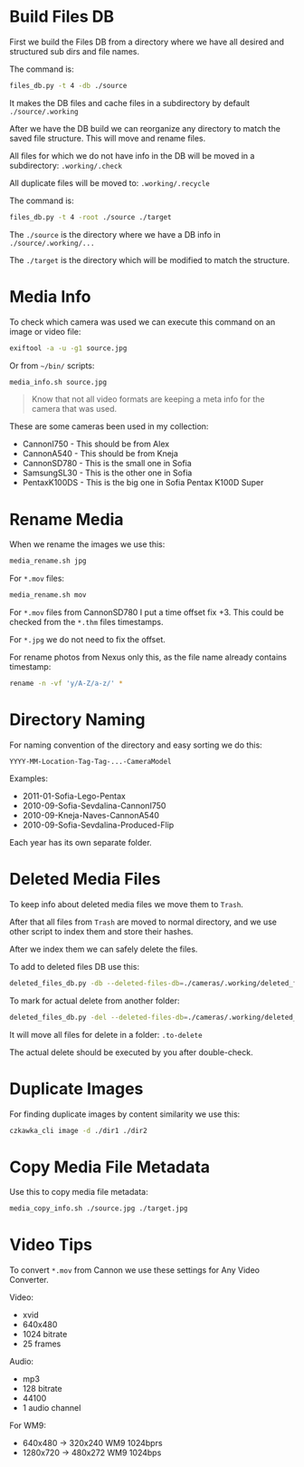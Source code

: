# Build Files DB

First we build the Files DB from a directory where we have 
all desired and structured sub dirs and file names.

The command is:
```bash
files_db.py -t 4 -db ./source
```

It makes the DB files and cache files in a subdirectory by default `./source/.working`

After we have the DB build we can reorganize any directory to match 
the saved file structure. This will move and rename files. 

All files for which we do not have info in the DB will be moved in a subdirectory: `.working/.check`

All duplicate files will be moved to: `.working/.recycle`

The command is:
```bash
files_db.py -t 4 -root ./source ./target
```

The `./source` is the directory where we have a DB info in `./source/.working/...`

The `./target` is the directory which will be modified to match the structure.

# Media Info 

To check which camera was used we can execute this command on an image or video file:
```bash
exiftool -a -u -g1 source.jpg
```

Or from `~/bin/` scripts:
```bash
media_info.sh source.jpg
```

> Know that not all video formats are keeping a meta info for the camera that was used. 

These are some cameras been used in my collection:
* CannonI750 - This should be from Alex
* CannonA540 - This should be from Kneja
* CannonSD780 - This is the small one in Sofia 
* SamsungSL30 - This is the other one in Sofia
* PentaxK100DS - This is the big one in Sofia Pentax K100D Super

# Rename Media

When we rename the images we use this:
```bash
media_rename.sh jpg
```

For `*.mov` files:
```bash
media_rename.sh mov
```

For `*.mov` files from CannonSD780 I put a time offset fix +3.
This could be checked from the `*.thm` files timestamps.

For `*.jpg` we do not need to fix the offset.

For rename photos from Nexus only this, as the file name already contains timestamp:
```bash
rename -n -vf 'y/A-Z/a-z/' *
```

# Directory Naming

For naming convention of the directory and easy sorting we do this:

`YYYY-MM-Location-Tag-Tag-...-CameraModel`

Examples:
* 2011-01-Sofia-Lego-Pentax
* 2010-09-Sofia-Sevdalina-CannonI750
* 2010-09-Kneja-Naves-CannonA540
* 2010-09-Sofia-Sevdalina-Produced-Flip

Each year has its own separate folder.

# Deleted Media Files

To keep info about deleted media files we move them to `Trash`.

After that all files from `Trash` are moved to normal directory, 
and we use other script to index them and store their hashes.

After we index them we can safely delete the files.

To add to deleted files DB use this:
```bash
deleted_files_db.py -db --deleted-files-db=./cameras/.working/deleted_files.db ./files_for_delete_dir
```

To mark for actual delete from another folder:
```bash
deleted_files_db.py -del --deleted-files-db=./cameras/.working/deleted_files.db ./files_in_folder
```

It will move all files for delete in a folder: `.to-delete`

The actual delete should be executed by you after double-check.

# Duplicate Images

For finding duplicate images by content similarity we use this:
```bash
czkawka_cli image -d ./dir1 ./dir2
```

# Copy Media File Metadata

Use this to copy media file metadata:
```bash
media_copy_info.sh ./source.jpg ./target.jpg
```

# Video Tips

To convert `*.mov` from Cannon we use these settings for Any Video Converter.

Video:
* xvid
* 640x480
* 1024 bitrate
* 25 frames

Audio:
* mp3
* 128 bitrate
* 44100
* 1 audio channel

For WM9:
* 640x480 -> 320x240 WM9 1024bprs
* 1280x720 -> 480x272 WM9 1024bps